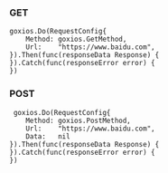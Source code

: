 ### GET
    goxios.Do(RequestConfig{
		Method: goxios.GetMethod,
		Url:    "https://www.baidu.com",
	}).Then(func(responseData Response) {
	}).Catch(func(responseError error) {
	})

### POST
     goxios.Do(RequestConfig{
		Method: goxios.PostMethod,
		Url:    "https://www.baidu.com",
        Data:   nil
	}).Then(func(responseData Response) {
	}).Catch(func(responseError error) {
	})